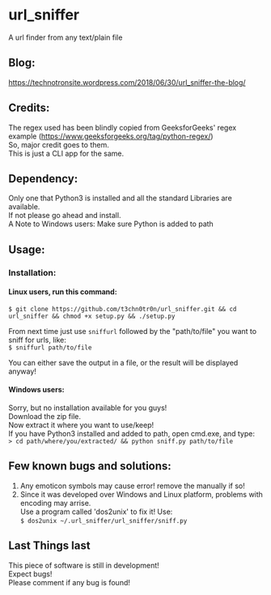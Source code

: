 # url_sniffer
A url finder from any text/plain file 

## Blog:
https://technotronsite.wordpress.com/2018/06/30/url_sniffer-the-blog/

## Credits:
The regex used has been blindly copied from GeeksforGeeks' regex example (https://www.geeksforgeeks.org/tag/python-regex/)  
So, major credit goes to them.  
This is just a CLI app for the same.  

## Dependency:
Only one that Python3 is installed and all the standard Libraries are available.  
If not please go ahead and install.  
A Note to Windows users: Make sure Python is added to path


## Usage:
### Installation: 
#### Linux users, run this command:  
```$ git clone https://github.com/t3chn0tr0n/url_sniffer.git && cd url_sniffer && chmod +x setup.py && ./setup.py```  


From next time just use `sniffurl` followed by the "path/to/file" you want to sniff for urls, like:    
```$ sniffurl path/to/file```  


You can either save the output in a file, or the result will be displayed anyway!  

#### Windows users:
Sorry, but no installation available for you guys!  
Download the zip file.  
Now extract it where you want to use/keep!  
If you have Python3 installed and added to path, open cmd.exe, and type:  
```> cd path/where/you/extracted/ && python sniff.py path/to/file```  

## Few known bugs and solutions:  
1. Any emoticon symbols may cause error! remove the manually if so!
2. Since it was developed over Windows and Linux platform, problems with encoding may arrise.  
   Use a program called 'dos2unix' to fix it! Use:  
   ```$ dos2unix ~/.url_sniffer/url_sniffer/sniff.py```

## Last Things last
This piece of software is still in development!  
Expect bugs!  
Please comment if any bug is found! 
